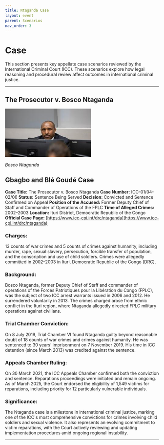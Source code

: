 ```yaml
---
title: Ntaganda Case
layout: event
parent: Scenarios
nav_order: 3
---
```


# Case

This section presents key appellate case scenarios reviewed by the International Criminal Court (ICC). These scenarios explore how legal reasoning and procedural review affect outcomes in international criminal justice.

---

## The Prosecutor v. Bosco Ntaganda

![Bosco Ntaganda](../assets/images/Ntaganga.jpg)

*Bosco Ntaganda*

## Gbagbo and Blé Goudé Case

**Case Title:** The Prosecutor v. Bosco Ntaganda
**Case Number:** ICC-01/04-02/06
**Status:** Sentence Being Served
**Decision:** Convicted and Sentence Confirmed on Appeal
**Position of the Accused:** Former Deputy Chief of Staff and Commander of Operations of the FPLC
**Time of Alleged Crimes:** 2002–2003
**Location:** Ituri District, Democratic Republic of the Congo
**Official Case Page:** [https://www.icc-cpi.int/drc/ntaganda](https://www.icc-cpi.int/drc/ntaganda)


### Charges:
13 counts of war crimes and 5 counts of crimes against humanity, including murder, rape, sexual slavery, persecution, forcible transfer of population, and the conscription and use of child soldiers. Crimes were allegedly committed in 2002–2003 in Ituri, Democratic Republic of the Congo (DRC).

### Background:
Bosco Ntaganda, former Deputy Chief of Staff and commander of operations of the Forces Patriotiques pour la Libération du Congo (FPLC), was the subject of two ICC arrest warrants issued in 2006 and 2012. He surrendered voluntarily in 2013. The crimes charged arose from ethnic conflict in the Ituri region, where Ntaganda allegedly directed FPLC military operations against civilians.

### Trial Chamber Conviction:
On 8 July 2019, Trial Chamber VI found Ntaganda guilty beyond reasonable doubt of 18 counts of war crimes and crimes against humanity. He was sentenced to 30 years’ imprisonment on 7 November 2019. His time in ICC detention (since March 2013) was credited against the sentence.

### Appeals Chamber Ruling:
On 30 March 2021, the ICC Appeals Chamber confirmed both the conviction and sentence. Reparations proceedings were initiated and remain ongoing. As of March 2025, the Court endorsed the eligibility of 1,549 victims for reparations, including priority for 12 particularly vulnerable individuals.

### Significance:
The Ntaganda case is a milestone in international criminal justice, marking one of the ICC's most comprehensive convictions for crimes involving child soldiers and sexual violence. It also represents an evolving commitment to victim reparations, with the Court actively reviewing and updating implementation procedures amid ongoing regional instability.


---